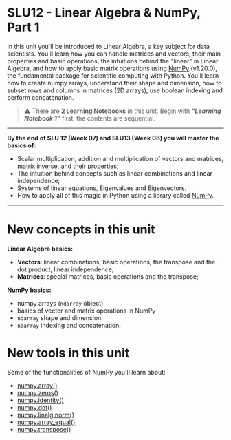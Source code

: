 # SLU12 - Linear Algebra & NumPy, Part 1

In this unit you'll be introduced to Linear Algebra, a key subject for data scientists. You'll learn how you can handle matrices and vectors, their main properties and basic operations, the intuitions behind the "linear" in Linear Algebra, and how to apply basic matrix operations using [NumPy](https://numpy.org/) (v1.20.0), the fundamental package for scientific computing with Python. You'll learn how to create numpy arrays, understand their shape and dimension, how to subset rows and columns in matrices (2D arrays), use boolean indexing and perform concatenation.

> ⚠️ There are __2 Learning Notebooks__ in this unit. Begin with ___"Learning Notebook 1"___ first, the contents are sequential.

---

**By the end of SLU 12 (Week 07) and SLU13 (Week 08) you will master the basics of:**

- Scalar multiplication, addition and multiplication of vectors and matrices, matrix inverse, and their properties;
- The intuition behind concepts such as linear combinations and linear independence;
- Systems of linear equations, Eigenvalues and Eigenvectors.
- How to apply all of this magic in Python using a library called [NumPy](https://numpy.org/).

---


# New concepts in this unit

__Linear Algebra basics:__
- __Vectors__: linear combinations, basic operations, the transpose and the dot product, linear independence;
- __Matrices__: special matrices, basic operations and the transpose;  

__NumPy basics:__
- numpy arrays (`ndarray` object)
- basics of vector and matrix operations in NumPy
- `ndarray` shape and dimension
- `ndarray` indexing and concatenation.


# New tools in this unit
Some of the functionalities of NumPy you'll learn about:
- [numpy.array()](https://numpy.org/doc/1.20/reference/generated/numpy.array.html)
- [numpy.zeros()](https://numpy.org/doc/1.20/reference/generated/numpy.zeros.html)
- [numpy.identity()](https://numpy.org/doc/1.20/reference/generated/numpy.identity.html)
- [numpy.dot()](https://numpy.org/doc/1.20/reference/generated/numpy.dot.html)
- [numpy.linalg.norm()](https://numpy.org/doc/1.20/reference/generated/numpy.linalg.norm.html)
- [numpy.array_equal()](https://numpy.org/doc/1.20/reference/generated/numpy.array_equal.html)
- [numpy.transpose()](https://numpy.org/doc/1.20/reference/generated/numpy.transpose.html)
